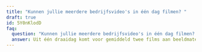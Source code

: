 ```yaml
---
title: "Kunnen jullie meerdere bedrijfsvideo's in één dag filmen? "
draft: true
id: 5Y0nKlodD
faq:
  question: "Kunnen jullie meerdere bedrijfsvideo's in één dag filmen? "
  answer: Uit één draaidag komt voor gemiddeld twee films aan beeldmateriaal.
---
```

